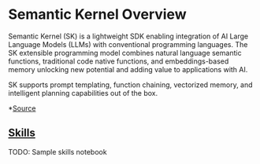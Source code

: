 # Semantic Kernel Overview

Semantic Kernel (SK) is a lightweight SDK enabling integration of AI Large Language Models (LLMs) with conventional programming languages. The SK extensible programming model combines natural language semantic functions, traditional code native functions, and embeddings-based memory unlocking new potential and adding value to applications with AI.

SK supports prompt templating, function chaining, vectorized memory, and intelligent planning capabilities out of the box.

*[Source](https://github.com/microsoft/semantic-kernel#semantic-kernel)

## [Skills](https://github.com/microsoft/semantic-kernel/tree/main/samples/skills)

TODO: Sample skills notebook